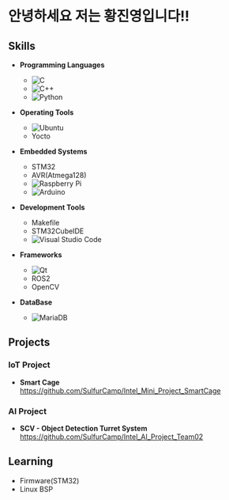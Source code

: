 # 안녕하세요 저는 황진영입니다!!

## Skills

- **Programming Languages**
  - ![C](https://img.shields.io/badge/C-A8B9CC?style=for-the-badge&logo=c&logoColor=white)
  - ![C++](https://img.shields.io/badge/C%2B%2B-00599C?style=for-the-badge&logo=c%2B%2B&logoColor=white)
  - ![Python](https://img.shields.io/badge/Python-3776AB?style=for-the-badge&logo=python&logoColor=white)

- **Operating Tools**
  - ![Ubuntu](https://img.shields.io/badge/Ubuntu-E95420?style=for-the-badge&logo=ubuntu&logoColor=white)
  - Yocto

- **Embedded Systems**
  - STM32
  - AVR(Atmega128)
  - ![Raspberry Pi](https://img.shields.io/badge/Raspberry%20Pi-A22846?style=for-the-badge&logo=raspberry-pi&logoColor=white)
  - ![Arduino](https://img.shields.io/badge/Arduino-00979D?style=for-the-badge&logo=arduino&logoColor=white)

- **Development Tools**
  - Makefile
  - STM32CubeIDE
  - ![Visual Studio Code](https://img.shields.io/badge/Visual%20Studio%20Code-007ACC?style=for-the-badge&logo=visual-studio-code&logoColor=white)

- **Frameworks**
  - ![Qt](https://img.shields.io/badge/Qt-41CD52?style=for-the-badge&logo=qt&logoColor=white)
  - ROS2
  - OpenCV

- **DataBase**
  - ![MariaDB](https://img.shields.io/badge/MariaDB-003545?style=for-the-badge&logo=mariadb&logoColor=white)

##  Projects

###  IoT Project
- **Smart Cage**
https://github.com/SulfurCamp/Intel_Mini_Project_SmartCage

###  AI Project
- **SCV - Object Detection Turret System**
https://github.com/SulfurCamp/Intel_AI_Project_Team02
##  Learning

- Firmware(STM32)
- Linux BSP
